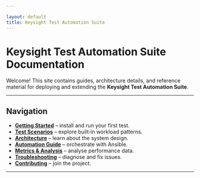 ```yaml
---

layout: default
title: Keysight Test Automation Suite
---
```


# Keysight Test Automation Suite Documentation

Welcome! This site contains guides, architecture details, and reference material for deploying and extending the **Keysight Test Automation Suite**.

---

## Navigation

* **[Getting Started](docs/getting-started.html)** – install and run your first test.
* **[Test Scenarios](docs/test-scenarios.html)** – explore built‑in workload patterns.
* **[Architecture](docs/architecture.html)** – learn about the system design.
* **[Automation Guide](docs/automation-guide.html)** – orchestrate with Ansible.
* **[Metrics & Analysis](docs/metrics-analysis.html)** – analyse performance data.
* **[Troubleshooting](docs/troubleshooting.html)** – diagnose and fix issues.
* **[Contributing](docs/contributing.html)** – join the project.

---